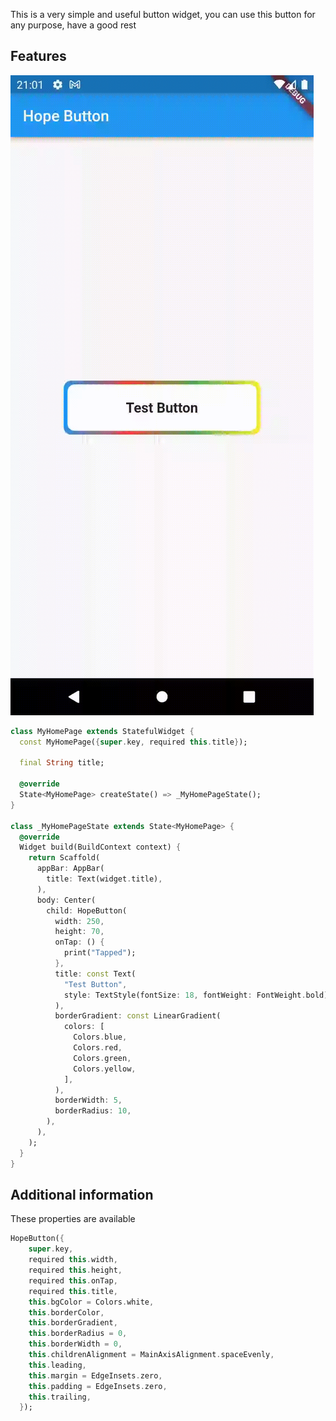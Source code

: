 <!--
This README describes the package. If you publish this package to pub.dev,
this README's contents appear on the landing page for your package.

For information about how to write a good package README, see the guide for
[writing package pages](https://dart.dev/guides/libraries/writing-package-pages).

For general information about developing packages, see the Dart guide for
[creating packages](https://dart.dev/guides/libraries/create-library-packages)
and the Flutter guide for
[developing packages and plugins](https://flutter.dev/developing-packages).
-->

This is a very simple and useful button widget, you can use this button for any purpose, have a good rest

## Features

![](https://github.com/Umidjon-18/hope_button/blob/main/example/example_project/assets/sample.gif)


```dart
class MyHomePage extends StatefulWidget {
  const MyHomePage({super.key, required this.title});

  final String title;

  @override
  State<MyHomePage> createState() => _MyHomePageState();
}

class _MyHomePageState extends State<MyHomePage> {
  @override
  Widget build(BuildContext context) {
    return Scaffold(
      appBar: AppBar(
        title: Text(widget.title),
      ),
      body: Center(
        child: HopeButton(
          width: 250,
          height: 70,
          onTap: () {
            print("Tapped");
          },
          title: const Text(
            "Test Button",
            style: TextStyle(fontSize: 18, fontWeight: FontWeight.bold),
          ),
          borderGradient: const LinearGradient(
            colors: [
              Colors.blue,
              Colors.red,
              Colors.green,
              Colors.yellow,
            ],
          ),
          borderWidth: 5,
          borderRadius: 10,
        ),
      ),
    );
  }
}
```

## Additional information
These properties are available 
```dart
HopeButton({
    super.key,
    required this.width,
    required this.height,
    required this.onTap,
    required this.title,
    this.bgColor = Colors.white,
    this.borderColor,
    this.borderGradient,
    this.borderRadius = 0,
    this.borderWidth = 0,
    this.childrenAlignment = MainAxisAlignment.spaceEvenly,
    this.leading,
    this.margin = EdgeInsets.zero,
    this.padding = EdgeInsets.zero,
    this.trailing,
  });
```
